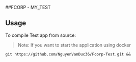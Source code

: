 ##FCORP - MY_TEST

## Usage

To compile Test app from source:

> Note: If you want to start the application using docker

```
git https://github.com/NguyenVanDuc36/Fcorp-Test.git &&
```
